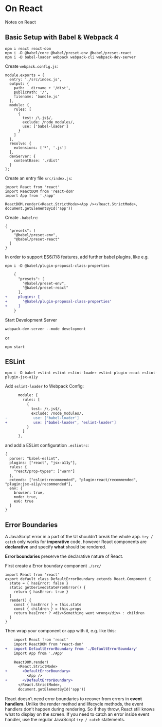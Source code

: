 # On React

Notes on React

## Basic Setup with Babel & Webpack 4

    npm i react react-dom
    npm i -D @babel/core @babel/preset-env @babel/preset-react
    npm i -D babel-loader webpack webpack-cli webpack-dev-server

Create `webpack.config.js`:

    module.exports = {
      entry: './src/index.js',
      output: {
        path: __dirname + '/dist',
        publicPath: '/',
        filename: 'bundle.js'
      },
      module: {
        rules: [
          {
            test: /\.js$/,
            exclude: /node_modules/,
            use: ['babel-loader']
          }
        ]
      },
      resolve: {
        extensions: ['*', '.js']
      },
      devServer: {
        contentBase: './dist'
      }
    };

Create an entry file `src/index.js`:

    import React from 'react'
    import ReactDOM from 'react-dom'
    import App from './app'

    ReactDOM.render(<React.StrictMode><App /></React.StrictMode>, document.getElementById('app'))

Create `.babelrc`:

    {
      "presets": [
        "@babel/preset-env",
        "@babel/preset-react"
      ]
    }

In order to support ES6/7/8 features, add further babel plugins, like e.g.

    npm i -D @babel/plugin-proposal-class-properties

```diff
    {
      "presets": [
        "@babel/preset-env",
        "@babel/preset-react"
      ],
+     plugins: [
+       '@babel/plugin-proposal-class-properties'
+     ]
    }
```

Start Development Server

    webpack-dev-server --mode development

or

    npm start

## ESLint

    npm i -D babel-eslint eslint eslint-loader eslint-plugin-react eslint-plugin-jsx-a11y

Add `eslint-loader` to Webpack Config:

```diff
      module: {
        rules: [
          {
            test: /\.js$/,
            exclude: /node_modules/,
-            use: ['babel-loader']
+            use: ['babel-loader', 'eslint-loader']
          }
        ]
      },
```

and add a ESLint configuration `.eslintrc`:

    {
      parser: "babel-eslint",
      plugins: ["react", "jsx-a11y"],
      rules: {
        "react/prop-types": ["warn"]
      },
      extends: ["eslint:recommended", "plugin:react/recommended", "plugin:jsx-a11y/recommended"],
      env: {
        browser: true,
        node: true,
        es6: true
      }
    }

## Error Boundaries

A JavaScript error in a part of the UI shouldn’t break the whole app. `try / catch` only works for **imperative** code, however React components are **declarative** and specify **what** should be rendered.

**Error boundaries** preserve the declarative nature of React.

First create a Error boundary component `./src/`

    import React from 'react'
    export default class DefaultErrorBoundary extends React.Component {
      state = { hasError: false }
      static getDerivedStateFromError() {
        return { hasError: true }
      }
      render() {
        const { hasError } = this.state
        const { children } = this.props
        return hasError ? <div>Something went wrong</div> : children
      }
    }

Then wrap your component or app with it, e.g. like this:

```diff
    import React from 'react'
    import ReactDOM from 'react-dom'
+   import DefaultErrorBoundary from './DefaultErrorBoundary'
    import App from './App'

    ReactDOM.render(
      <React.StrictMode>
+       <DefaultErrorBoundary>
          <App />
+       </DefaultErrorBoundary>
      </React.StrictMode>,
      document.getElementById('app'))
```

React doesn’t need error boundaries to recover from errors in **event handlers**. Unlike the render method and lifecycle methods, the event handlers don’t happen during rendering. So if they throw, React still knows what to display on the screen. 
If you need to catch an error inside event handler, use the regular JavaScript `try / catch` statements.


